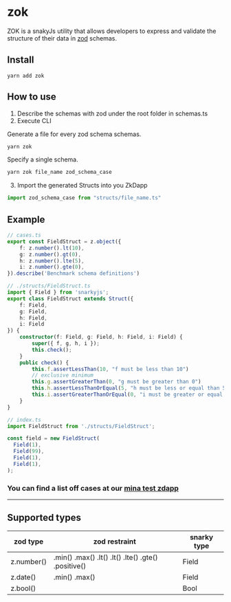 # zok

ZOK is a snakyJs utility that allows developers to express and validate the structure of their data in [zod](https://zod.dev/) schemas.

## Install
```
yarn add zok
```

## How to use
1. Describe the schemas with zod under the root folder in schemas.ts
2. Execute CLI 

Generate a file for every zod schema schemas.
```ts
yarn zok 
```
Specify a single schema.
```ts
yarn zok file_name zod_schema_case
```

3. Import the generated Structs into you ZkDapp

```ts
import zod_schema_case from "structs/file_name.ts"
```

## Example

```ts
// cases.ts
export const FieldStruct = z.object({
    f: z.number().lt(10),
    g: z.number().gt(0),
    h: z.number().lte(5),
    i: z.number().gte(0),
}).describe('Benchmark schema definitions')
```

```ts
// ./structs/FieldStruct.ts 
import { Field } from 'snarkyjs';
export class FieldStruct extends Struct({
    f: Field,
    g: Field,
    h: Field,
    i: Field
}) {
    constructor(f: Field, g: Field, h: Field, i: Field) {
        super({ f, g, h, i });
        this.check();
    }
    public check() {
        this.f.assertLessThan(10, "f must be less than 10")
        // exclusive minimum
        this.g.assertGreaterThan(0, "g must be greater than 0")
        this.h.assertLessThanOrEqual(5, "h must be less or equal than 5")
        this.i.assertGreaterThanOrEqual(0, "i must be greater or equal than 0")
    }
}
```

```ts
// index.ts
import FieldStruct from './structs/FieldStruct'; 

const field = new FieldStruct(
  Field(1),
  Field(99),
  Field(1),
  Field(1),
);
```
### You can find a list off cases at our [mina test zdapp](https://github.com/rloot/ZOK-testDapp/blob/main/src/Cases.ts)
---

## Supported types

| zod type     | zod restraint     | snarky type |
|--------------|-----------|------------|
| z.number()      | .min() .max() .lt() .lt() .lte() .gte() .positive()| Field       |
| z.date()      | .min() .max()  | Field       |
| z.bool() |      | Bool        |